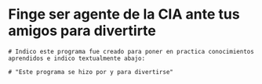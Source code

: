 # Finge ser agente de la CIA ante tus amigos  para divertirte

    # Indico este programa fue creado para poner en practica conocimientos aprendidos e indico textualmente abajo: 

    # "Este programa se hizo por y para divertirse"
